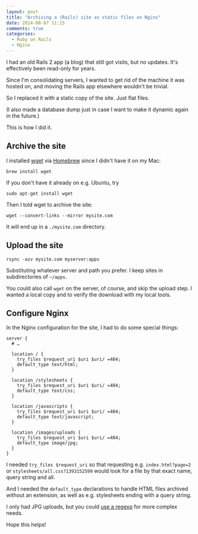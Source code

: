 ```yaml
---
layout: post
title: "Archiving a (Rails) site as static files on Nginx"
date: 2014-08-07 11:15
comments: true
categories:
  - Ruby on Rails
  - Nginx
---
```


I had an old Rails 2 app (a blog) that still got visits, but no updates. It's effectively been read-only for years.

Since I'm consolidating servers, I wanted to get rid of the machine it was hosted on, and moving the Rails app elsewhere wouldn't be trivial.

So I replaced it with a static copy of the site. Just flat files.

(I also made a database dump just in case I want to make it dynamic again in the future.)

This is how I did it.

<!--more-->

## Archive the site

I installed [wget](https://www.gnu.org/software/wget/) via [Homebrew](http://brew.sh/) since I didn't have it on my Mac:

    brew install wget

If you don't have it already on e.g. Ubuntu, try

    sudo apt-get install wget

Then I told wget to archive the site:

    wget --convert-links --mirror mysite.com

It will end up in a `./mysite.com` directory.


## Upload the site

    rsync -azv mysite.com myserver:apps

Substituting whatever server and path you prefer. I keep sites in subdirectories of `~/apps`.

You could also call `wget` on the server, of course, and skip the upload step. I wanted a local copy and to verify the download with my local tools.


## Configure Nginx

In the Nginx configuration for the site, I had to do some special things:

``` nginx
server {
  # …

  location / {
    try_files $request_uri $uri $uri/ =404;
    default_type text/html;
  }

  location /stylesheets {
    try_files $request_uri $uri $uri/ =404;
    default_type text/css;
  }

  location /javascripts {
    try_files $request_uri $uri $uri/ =404;
    default_type text/javascript;
  }

  location /images/uploads {
    try_files $request_uri $uri $uri/ =404;
    default_type image/jpg;
  }
}
```

I needed `try_files $request_uri` so that requesting e.g. `index.html?page=2` or `stylesheets/all.css?1393152599` would look for a file by that exact name, query string and all.

And I needed the `default_type` declarations to handle HTML files archived without an extension, as well as e.g. stylesheets ending with a query string.

I only had JPG uploads, but you could [use a regexp](http://nginx.org/en/docs/http/ngx_http_core_module.html#location) for more complex needs.

Hope this helps!